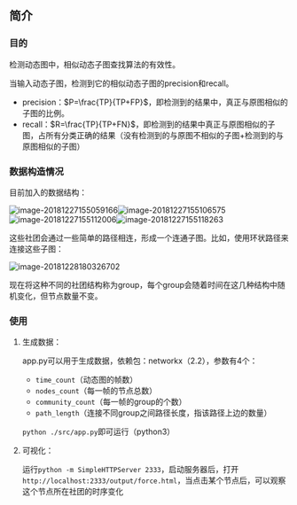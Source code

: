 ## 简介

### 目的

检测动态图中，相似动态子图查找算法的有效性。

当输入动态子图，检测到它的相似动态子图的precision和recall。

- precision：$P=\frac{TP}{TP+FP}$，即检测到的结果中，真正与原图相似的子图的比例。
- recall：$R=\frac{TP}{TP+FN}$，即检测到的结果中真正与原图相似的子图，占所有分类正确的结果（没有检测到的与原图不相似的子图+检测到的与原图相似的子图）





### 数据构造情况

目前加入的数据结构：

![image-20181227155059166](/Users/jackie/Repository/vis2019/dataGenerator/assets/image-20181227155059166.png)![image-20181227155106575](/Users/jackie/Repository/vis2019/dataGenerator/assets/image-20181227155106575.png)![image-20181227155112006](/Users/jackie/Repository/vis2019/dataGenerator/assets/image-20181227155112006.png)![image-20181227155118263](/Users/jackie/Repository/vis2019/dataGenerator/assets/image-20181227155118263.png)

这些社团会通过一些简单的路径相连，形成一个连通子图。比如，使用环状路径来连接这些子图：

![image-20181228180326702](/Users/jackie/Repository/vis2019/dataGenerator/assets/image-20181228180326702.png)

现在将这种不同的社团结构称为group，每个group会随着时间在这几种结构中随机变化，但节点数量不变。



### 使用

1. 生成数据：

   app.py可以用于生成数据，依赖包：networkx（2.2），参数有4个：

   - `time_count`（动态图的帧数）
   - `nodes_count`（每一帧的节点总数）
   - `community_count`（每一帧的group的个数）
   - `path_length`（连接不同group之间路径长度，指该路径上边的数量）

   `python ./src/app.py`即可运行（python3）

2. 可视化：

   运行`python -m SimpleHTTPServer 2333`，启动服务器后，打开`http://localhost:2333/output/force.html`，当点击某个节点后，可以观察这个节点所在社团的时序变化

